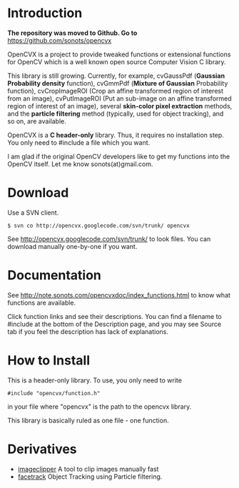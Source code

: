 # Introduction #

**The repository was moved to Github. Go to** https://github.com/sonots/opencvx

OpenCVX is a project to provide tweaked functions or extensional functions for OpenCV
which is a well known open source Computer Vision C library.

This library is still growing. Currently, for example, cvGaussPdf (**Gaussian Probability density** function), cvGmmPdf (**Mixture of Gaussian** Probability function), cvCropImageROI (Crop an affine transformed region of interest from an image), cvPutImageROI (Put an sub-image on an affine transformed region of interest of an image), several **skin-color pixel extraction** methods, and the **particle filtering** method (typically, used for object tracking), and so on, are available.

OpenCVX is a **C header-only** library.
Thus, it requires no installation step. You only need to #include a file which you want.

I am glad if the original OpenCV developers like to get my functions into the OpenCV itself. Let me know sonots(at)gmail.com.

# Download #

Use a SVN client.
```
$ svn co http://opencvx.googlecode.com/svn/trunk/ opencvx
```

See http://opencvx.googlecode.com/svn/trunk/ to look files.
You can download manually one-by-one if you want.

# Documentation #

See http://note.sonots.com/opencvxdoc/index_functions.html to know what functions are available.

Click function links and see their descriptions. You can find a filename to #include at the bottom of the Description page, and you may see Source tab if you feel the description has lack of explanations.

# How to Install #

This is a header-only library. To use, you only need to write
```
#include "opencvx/function.h"
```
in your file where "opencvx" is the path to the opencvx library.

This library is basically ruled as one file - one function.

# Derivatives #
  * [imageclipper](http://code.google.com/p/imageclipper/) A tool to clip images manually fast
  * [facetrack](http://code.google.com/p/opencvx/wiki/ParticleFilter) Object Tracking using Particle filtering.